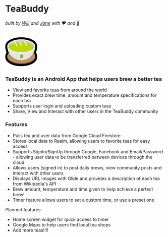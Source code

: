 # TeaBuddy
###### built by [Will](https://github.com/williamxyshi) and [Jane](https://github.com/jane-le) with :heart: and :tea:   
  <img src="https://github.com/williamxyshi/TeaBuddy/blob/master/app/src/main/res/drawable/ic_teacup.png" width="20%">

### TeaBuddy is an Android App that helps users brew a better tea

  - View and favorite teas from around the world
  - Provides exact brew time, amount and temperature specifications for each tea
  - Supports user login and uploading custom teas
  - Share, View and Interact with other users in the TeaBuddy community

### Features

  - Pulls tea and user data from Google Cloud Firestore
  - Stores local data to Realm, allowing users to favorite teas for easy access
  - Supports SignIn/SignUp through Google, Facebook and Email/Password - allowing user data to be transferred between devices through the cloud
  - Allows users (signed in) to post daily brews, view community posts and interact with other users
  - Displays URL images with Glide and provides a description of each tea from Wikipedia's API
  - Brew amount, temperature and time given to help achieve a perfect brew!
  - Timer feature allows users to set a custom time, or use a preset one


Planned features:
  - Home screen widget for quick access to timer
  - Google Maps to help users find local tea shops
  - Add more teas!!!!
